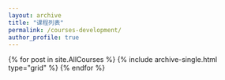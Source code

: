 ```yaml
---
layout: archive
title: "课程列表"
permalink: /courses-development/
author_profile: true
---
```

<div class="grid__wrapper">
  {% for post in site.AllCourses %}
    {% include archive-single.html type="grid" %}
  {% endfor %}
</div>
